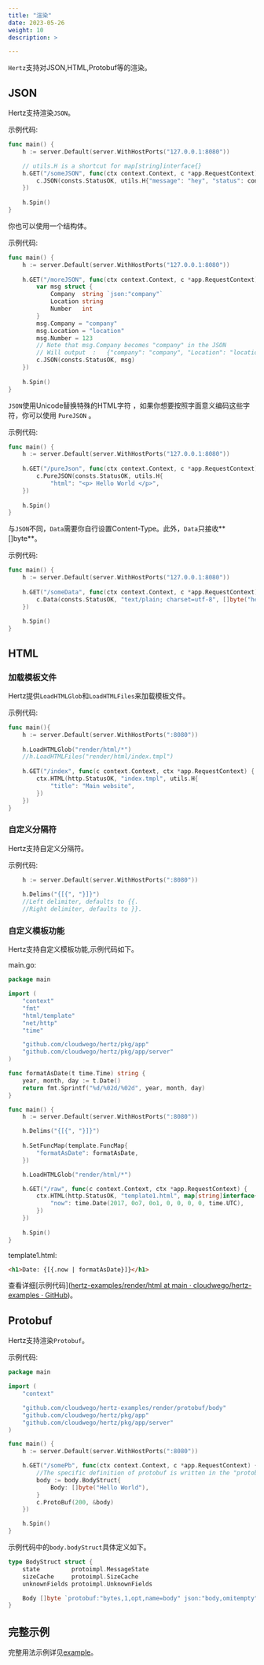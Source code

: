 ```yaml
---
title: "渲染"
date: 2023-05-26
weight: 10
description: >

---
```


`Hertz`支持对JSON,HTML,Protobuf等的渲染。

## JSON

Hertz支持渲染`JSON`。

示例代码:

```go
func main() {
	h := server.Default(server.WithHostPorts("127.0.0.1:8080"))

	// utils.H is a shortcut for map[string]interface{}
	h.GET("/someJSON", func(ctx context.Context, c *app.RequestContext) {
		c.JSON(consts.StatusOK, utils.H{"message": "hey", "status": consts.StatusOK})
	})
	
	h.Spin()
}
```

你也可以使用一个结构体。

示例代码:

```go
func main() {
	h := server.Default(server.WithHostPorts("127.0.0.1:8080"))
    
	h.GET("/moreJSON", func(ctx context.Context, c *app.RequestContext) {
		var msg struct {
			Company  string `json:"company"`
			Location string
			Number   int
		}
		msg.Company = "company"
		msg.Location = "location"
		msg.Number = 123
		// Note that msg.Company becomes "company" in the JSON
		// Will output  :   {"company": "company", "Location": "location", "Number": 123}
		c.JSON(consts.StatusOK, msg)
	})
    
    h.Spin()
}
```

`JSON`使用Unicode替换特殊的HTML字符 ，如果你想要按照字面意义编码这些字符，你可以使用 `PureJSON` 。

示例代码:

```go
func main() {
	h := server.Default(server.WithHostPorts("127.0.0.1:8080"))
    
	h.GET("/pureJson", func(ctx context.Context, c *app.RequestContext) {
		c.PureJSON(consts.StatusOK, utils.H{
			"html": "<p> Hello World </p>",
	})
    
    h.Spin()
}        
```

与`JSON`不同，`Data`需要你自行设置Content-Type。此外，`Data`只接收**[]byte**。

示例代码:

```go
func main() {
	h := server.Default(server.WithHostPorts("127.0.0.1:8080"))
    
	h.GET("/someData", func(ctx context.Context, c *app.RequestContext) {
		c.Data(consts.StatusOK, "text/plain; charset=utf-8", []byte("hello"))
	})
    
    h.Spin()
}
```

## HTML

### 加载模板文件

Hertz提供`LoadHTMLGlob`和`LoadHTMLFiles`来加载模板文件。

示例代码:

```go
func main(){
    h := server.Default(server.WithHostPorts(":8080"))
    
    h.LoadHTMLGlob("render/html/*")
    //h.LoadHTMLFiles("render/html/index.tmpl")
    
    h.GET("/index", func(c context.Context, ctx *app.RequestContext) {
		ctx.HTML(http.StatusOK, "index.tmpl", utils.H{
			"title": "Main website",
		})
	})
}
```

### 自定义分隔符

Hertz支持自定义分隔符。

示例代码:

```go
	h := server.Default(server.WithHostPorts(":8080"))
	
	h.Delims("{[{", "}]}")
	//Left delimiter, defaults to {{.
	//Right delimiter, defaults to }}.
```

### 自定义模板功能

Hertz支持自定义模板功能,示例代码如下。

main.go:

```go
package main

import (
	"context"
	"fmt"
	"html/template"
	"net/http"
	"time"

	"github.com/cloudwego/hertz/pkg/app"
	"github.com/cloudwego/hertz/pkg/app/server"
)

func formatAsDate(t time.Time) string {
	year, month, day := t.Date()
	return fmt.Sprintf("%d/%02d/%02d", year, month, day)
}

func main() {
	h := server.Default(server.WithHostPorts(":8080"))

	h.Delims("{[{", "}]}")
	
	h.SetFuncMap(template.FuncMap{
		"formatAsDate": formatAsDate,
	})

	h.LoadHTMLGlob("render/html/*")

	h.GET("/raw", func(c context.Context, ctx *app.RequestContext) {
		ctx.HTML(http.StatusOK, "template1.html", map[string]interface{}{
			"now": time.Date(2017, 0o7, 0o1, 0, 0, 0, 0, time.UTC),
		})
	})
    
	h.Spin()
}
```

template1.html:

```html
<h1>Date: {[{.now | formatAsDate}]}</h1>
```

查看详细[示例代码]([hertz-examples/render/html at main · cloudwego/hertz-examples · GitHub](https://github.com/cloudwego/hertz-examples/tree/main/render/html))。

## Protobuf

Hertz支持渲染`Protobuf`。

示例代码:

```go
package main

import (
	"context"

	"github.com/cloudwego/hertz-examples/render/protobuf/body"
	"github.com/cloudwego/hertz/pkg/app"
	"github.com/cloudwego/hertz/pkg/app/server"
)

func main() {
	h := server.Default(server.WithHostPorts(":8080"))

	h.GET("/somePb", func(ctx context.Context, c *app.RequestContext) {
        //The specific definition of protobuf is written in the "protobuf/body" file.
		body := body.BodyStruct{
			Body: []byte("Hello World"),
		}
		c.ProtoBuf(200, &body)
	})

	h.Spin()
}
```

示例代码中的`body.bodyStruct`具体定义如下。

```go
type BodyStruct struct {
	state         protoimpl.MessageState
	sizeCache     protoimpl.SizeCache
	unknownFields protoimpl.UnknownFields

	Body []byte `protobuf:"bytes,1,opt,name=body" json:"body,omitempty"`
}
```

## 完整示例

完整用法示例详见[example](https://github.com/cloudwego/hertz-examples/tree/main/render)。
